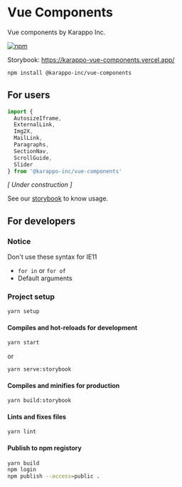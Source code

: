 # Vue Components

Vue components by Karappo Inc.

[![npm](https://nodei.co/npm/@karappo-inc/vue-components.png?mini=true)](https://www.npmjs.com/package/@karappo-inc/vue-components)

Storybook: https://karappo-vue-components.vercel.app/

```sh
npm install @karappo-inc/vue-components
```

## For users

```js
import {
  AutosizeIframe,
  ExternalLink,
  Img2X,
  MailLink,
  Paragraphs,
  SectionNav,
  ScrollGuide,
  Slider
} from '@karappo-inc/vue-components'
```

*[ Under construction ]*

See our [storybook](https://karappo-vue-components.netlify.app/) to know usage.

## For developers

### Notice

Don't use these syntax for IE11

- `for in` or `for of`
- Default arguments

### Project setup
```sh
yarn setup
```

#### Compiles and hot-reloads for development
```sh
yarn start
```
or
```sh
yarn serve:storybook
```

#### Compiles and minifies for production
```sh
yarn build:storybook
```

#### Lints and fixes files
```sh
yarn lint
```

#### Publish to npm registory
```sh
yarn build
npm login
npm publish --access=public .
```
